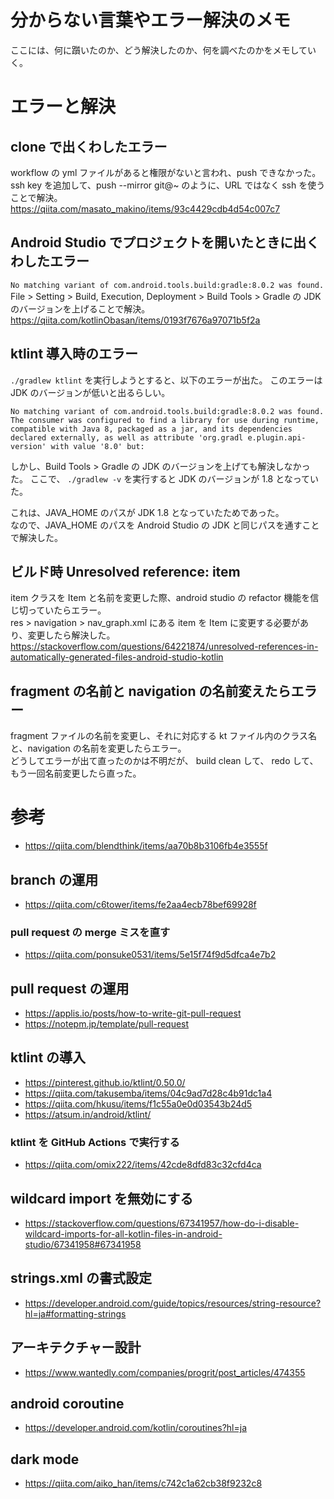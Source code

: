 # 分からない言葉やエラー解決のメモ
ここには、何に躓いたのか、どう解決したのか、何を調べたのかをメモしていく。

# エラーと解決

## clone で出くわしたエラー
workflow の yml ファイルがあると権限がないと言われ、push できなかった。  
ssh key を追加して、push --mirror git@~ のように、URL ではなく ssh を使うことで解決。  
https://qiita.com/masato_makino/items/93c4429cdb4d54c007c7


## Android Studio でプロジェクトを開いたときに出くわしたエラー
`No matching variant of com.android.tools.build:gradle:8.0.2 was found.`  
File > Setting > Build, Execution, Deployment > Build Tools > Gradle の JDK のバージョンを上げることで解決。  
https://qiita.com/kotlinObasan/items/0193f7676a97071b5f2a

## ktlint 導入時のエラー
`./gradlew ktlint` を実行しようとすると、以下のエラーが出た。
このエラーは JDK のバージョンが低いと出るらしい。
```
No matching variant of com.android.tools.build:gradle:8.0.2 was found. The consumer was configured to find a library for use during runtime, compatible with Java 8, packaged as a jar, and its dependencies declared externally, as well as attribute 'org.gradl e.plugin.api-version' with value '8.0' but:
```

しかし、Build Tools > Gradle の JDK のバージョンを上げても解決しなかった。
ここで、 `./gradlew -v` を実行すると JDK のバージョンが 1.8 となっていた。

これは、JAVA_HOME のパスが JDK 1.8 となっていたためであった。  
なので、JAVA_HOME のパスを Android Studio の JDK と同じパスを通すことで解決した。  

## ビルド時 Unresolved reference: item
item クラスを Item と名前を変更した際、android studio の refactor 機能を信じ切っていたらエラー。  
res > navigation > nav_graph.xml にある item を Item に変更する必要があり、変更したら解決した。  
https://stackoverflow.com/questions/64221874/unresolved-references-in-automatically-generated-files-android-studio-kotlin

## fragment の名前と navigation の名前変えたらエラー
fragment ファイルの名前を変更し、それに対応する kt ファイル内のクラス名と、navigation の名前を変更したらエラー。  
どうしてエラーが出て直ったのかは不明だが、 build clean して、 redo して、もう一回名前変更したら直った。


# 参考
* https://qiita.com/blendthink/items/aa70b8b3106fb4e3555f

## branch の運用
* https://qiita.com/c6tower/items/fe2aa4ecb78bef69928f

### pull request の merge ミスを直す
* https://qiita.com/ponsuke0531/items/5e15f74f9d5dfca4e7b2

## pull request の運用
* https://applis.io/posts/how-to-write-git-pull-request
* https://notepm.jp/template/pull-request

## ktlint の導入
* https://pinterest.github.io/ktlint/0.50.0/
* https://qiita.com/takusemba/items/04c9ad7d28c4b91dc1a4
* https://qiita.com/hkusu/items/f1c55a0e0d03543b24d5
* https://atsum.in/android/ktlint/

### ktlint を GitHub Actions で実行する
* https://qiita.com/omix222/items/42cde8dfd83c32cfd4ca

## wildcard import を無効にする
* https://stackoverflow.com/questions/67341957/how-do-i-disable-wildcard-imports-for-all-kotlin-files-in-android-studio/67341958#67341958

## strings.xml の書式設定
* https://developer.android.com/guide/topics/resources/string-resource?hl=ja#formatting-strings

## アーキテクチャー設計
* https://www.wantedly.com/companies/progrit/post_articles/474355

## android coroutine
* https://developer.android.com/kotlin/coroutines?hl=ja

## dark mode
* https://qiita.com/aiko_han/items/c742c1a62cb38f9232c8

